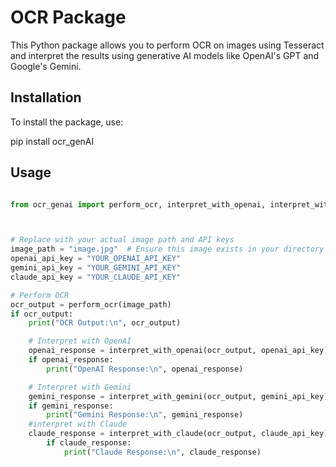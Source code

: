 # OCR Package

This Python package allows you to perform OCR on images using Tesseract and interpret the results using generative AI models like OpenAI's GPT and Google's Gemini.

## Installation

To install the package, use:

pip install ocr_genAI

## Usage

```python

from ocr_genai import perform_ocr, interpret_with_openai, interpret_with_gemini,interpret_with_claude



# Replace with your actual image path and API keys
image_path = "image.jpg"  # Ensure this image exists in your directory
openai_api_key = "YOUR_OPENAI_API_KEY"
gemini_api_key = "YOUR_GEMINI_API_KEY"
claude_api_key = "YOUR_CLAUDE_API_KEY"

# Perform OCR
ocr_output = perform_ocr(image_path)
if ocr_output:
    print("OCR Output:\n", ocr_output)

    # Interpret with OpenAI
    openai_response = interpret_with_openai(ocr_output, openai_api_key)
    if openai_response:
        print("OpenAI Response:\n", openai_response)

    # Interpret with Gemini
    gemini_response = interpret_with_gemini(ocr_output, gemini_api_key)
    if gemini_response:
        print("Gemini Response:\n", gemini_response)
    #interpret with Claude
    claude_response = interpret_with_claude(ocr_output, claude_api_key)
        if claude_response:
            print("Claude Response:\n", claude_response)

